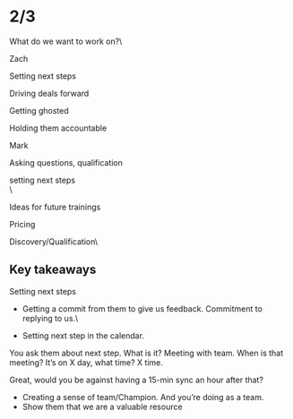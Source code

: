 # 2/3



What do we want to work on?\


Zach

Setting next steps

Driving deals forward

Getting ghosted

Holding them accountable



Mark

Asking questions, qualification

setting next steps\
\


Ideas for future trainings

Pricing

Discovery/Qualification\


## Key takeaways

Setting next steps

* Getting a commit from them to give us feedback. Commitment to replying to us.\

* Setting next step in the calendar.

You ask them about next step. What is it? Meeting with team. When is that meeting? It’s on X day, what time? X time.

Great, would you be against having a 15-min sync an hour after that?&#x20;

* Creating a sense of team/Champion. And you’re doing as a team.
* Show them that we are a valuable resource
